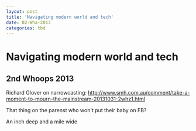 ```yaml
---
layout: post
title: 'Navigating modern world and tech'
date: 02-Wha-2013
categories: tbd
---
```


# Navigating modern world and tech

## 2nd Whoops 2013

Richard Glover on narrowcasting: <a href="http://www.smh.com.au/comment/take-a-moment-to-mourn-the-mainstream-20131031-2whz1.html">http://www.smh.com.au/comment/take-a-moment-to-mourn-the-mainstream-20131031-2whz1.html</a>

That thing on the parenst who won't put their baby on FB?

An inch deep and a mile wide
